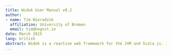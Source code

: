 ```yaml
---
title: Widok User Manual v0.2
author:
- name: Tim Nieradzik
  affiliation: University of Bremen
  email: tim@kognit.io
date: March 2015
lang: british
abstract: Widok is a reactive web framework for the JVM and Scala.js. It enables you to develop interactive client-server applications entirely in Scala. The client code is transpiled to JavaScript, while sharing the same interfaces on the server. Abstractions such as *widgets* and reactive data structures allow for concise and reliable code. Widok ships native bindings for popular CSS frameworks which let you iterate faster.
...
```

